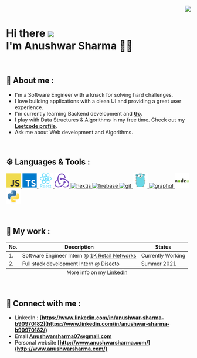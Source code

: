 
<p align="right">
  <img src="https://komarev.com/ghpvc/?username=Anushwar&style=plastic&label=Views">
</p>


<h1>
Hi there <img src="https://media.giphy.com/media/hvRJCLFzcasrR4ia7z/giphy.gif" width="30px"> <br>
I'm Anushwar Sharma 👨‍💻
</h1>

<br>


## 👾 About me :
- I'm a Software Engineer with a knack for solving hard challenges.
- I love building applications with a clean UI and providing a great user experience.
- I'm currently learning Backend development and **[Go](https://go.dev/)**.
- I play with Data Structures & Algorithms in my free time. Check out my **[Leetcode profile](https://leetcode.com/anushwarsharma07/)**.
- Ask me about Web development and Algorithms.

<br>

## ⚙️ Languages & Tools :
<p>
    <a href="https://developer.mozilla.org/en-US/docs/Web/JavaScript" target="_blank" rel="noreferrer">
        <img src="https://raw.githubusercontent.com/devicons/devicon/master/icons/javascript/javascript-original.svg" alt="javascript" width="40" height="40"/>
    </a>
    <a href="https://www.typescriptlang.org/" target="_blank" rel="noreferrer">
        <img src="https://raw.githubusercontent.com/devicons/devicon/master/icons/typescript/typescript-original.svg" alt="typescript" width="40" height="40"/>
    </a>
    <a href="https://reactjs.org/" target="_blank" rel="noreferrer">
        <img src="https://raw.githubusercontent.com/devicons/devicon/master/icons/react/react-original-wordmark.svg" alt="react" width="40" height="40"/>
    </a>
    <a href="https://redux.js.org" target="_blank" rel="noreferrer">
        <img src="https://raw.githubusercontent.com/devicons/devicon/master/icons/redux/redux-original.svg" alt="redux" width="40" height="40"/>
    </a>
    <a href="https://nextjs.org/" target="_blank" rel="noreferrer">
        <img src="https://cdn.worldvectorlogo.com/logos/nextjs-2.svg" alt="nextjs" width="40" height="40"/>
    </a>
    <a href="https://firebase.google.com/" target="_blank" rel="noreferrer">
        <img src="https://www.vectorlogo.zone/logos/firebase/firebase-icon.svg" alt="firebase" width="40" height="40"/>
    </a>
    <a href="https://git-scm.com/" target="_blank" rel="noreferrer">
        <img src="https://www.vectorlogo.zone/logos/git-scm/git-scm-icon.svg" alt="git" width="40" height="40"/>
    </a>
    <a href="https://go.dev/" target="_blank" rel="noreferrer">
        <img src="https://raw.githubusercontent.com/devicons/devicon/master/icons/go/go-original.svg" alt="go" width="40" height="40"/>
    </a>
    <a href="https://graphql.org" target="_blank" rel="noreferrer">
        <img src="https://www.vectorlogo.zone/logos/graphql/graphql-icon.svg" alt="graphql" width="40" height="40"/>
    </a>
    <a href="https://nodejs.org" target="_blank" rel="noreferrer">
        <img src="https://raw.githubusercontent.com/devicons/devicon/master/icons/nodejs/nodejs-original-wordmark.svg" alt="nodejs" width="40" height="40"/>
    </a>
    <a href="https://www.python.org" target="_blank" rel="noreferrer">
        <img src="https://raw.githubusercontent.com/devicons/devicon/master/icons/python/python-original.svg" alt="python" width="40" height="40"/>
    </a>
</p>


<br>

## 🔬 My work :
<table>
    <thead>
        <th>No.</th>
        <th>Description</th>
        <th>Status</th>
    </thead>
    <tbody>
        <tr>
            <td>1.</td>
            <td>Software Engineer Intern @ <a href="https://www.1knetworks.com/" target="_blank">1K Retail Networks</a> </td>
            <td>Currently Working</td>
        </tr>
        <tr>
            <td>2.</td>
            <td>Full stack development Intern @ <a href="https://www.disecto.com/" target="_blank">Disecto</a> </td>
            <td>Summer 2021</td>
        </tr>
    </tbody>
    <tfoot>
        <tr>
            <td colspan="3" align="center">More info on my <a href="https://www.linkedin.com/in/anushwar-sharma-b90970182/" target="_blank">
LinkedIn</a>
            </td>
        </tr>
    </tfoot>
</table>
<br>

## 🔗 Connect with me :
- LinkedIn :  **[https://www.linkedin.com/in/anushwar-sharma-b90970182](https://www.linkedin.com/in/anushwar-sharma-b90970182/)**
- Email **[Anushwarsharma07@gmail.com](mailto:Anushwarsharma07@gmail.com)**
- Personal website **[http://www.anushwarsharma.com/](http://www.anushwarsharma.com/)**

